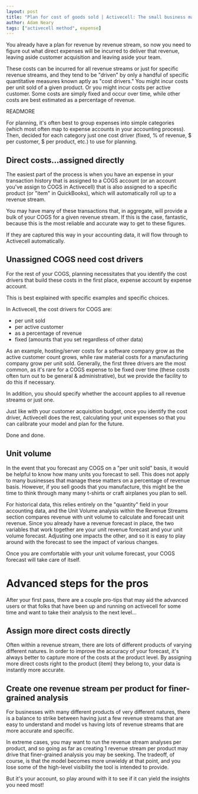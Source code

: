 ```yaml
---
layout: post
title: "Plan for cost of goods sold | Activecell: The small business management platform"
author: Adam Neary
tags: ["activecell method", expense]
---
```


You already have a plan for revenue by revenue stream, so now you need to figure out what direct expenses will be incurred to deliver that revenue, leaving aside customer acquisition and leaving aside your team.

These costs can be incurred for all revenue streams or just for specific revenue streams, and they tend to be "driven" by only a handful of specific quantitative measures known aptly as "cost drivers." You might incur costs per unit sold of a given product. Or you might incur costs per active customer. Some costs are simply fixed and occur over time, while other costs are best estimated as a percentage of revenue.

READMORE

For planning, it's often best to group expenses into simple categories (which most often map to expense accounts in your accounting process). Then, decided for each category just one cost driver (fixed, % of revenue, $ per customer, $ per product, etc.) to use for planning.

## Direct costs...assigned directly

The easiest part of the process is when you have an expense in your transaction history that is assigned to a COGS account (or an account you've assign to COGS in Activecell) that is also assigned to a specific product (or "item" in QuickBooks), which will automatically roll up to a revenue stream.

You may have many of these transactions that, in aggregate, will provide a bulk of your COGS for a given revenue stream. If this is the case, fantastic, because this is the most reliable and accurate way to get to these figures.

If they are captured this way in your accounting data, it will flow through to Activecell automatically.

## Unassigned COGS need cost drivers

For the rest of your COGS, planning necessitates that you identify the cost drivers that build these costs in the first place, expense account by expense account.

This is best explained with specific examples and specific choices. 

In Activecell, the cost drivers for COGS are:

* per unit sold
* per active customer
* as a percentage of revenue
* fixed (amounts that you set regardless of other data)

As an example, hosting/server costs for a software company grow as the active customer count grows, while raw material costs for a manufacturing company grow per unit sold. Generally, the first three drivers are the most common, as it's rare for a COGS expense to be fixed over time (these costs often turn out to be general & administrative), but we provide the facility to do this if necessary.

In addition, you should specify whether the account applies to all revenue streams or just one.

Just like with your customer acquisition budget, once you identify the cost driver, Activecell does the rest, calculating your unit expenses so that you can calibrate your model and plan for the future.

Done and done.

## Unit volume

In the event that you forecast any COGS on a "per unit sold" basis, it would be helpful to know how many units you forecast to sell. This does not apply to many businesses that manage these matters on a percentage of revenue basis. However, if you sell goods that you manufacture, this might be the time to think through many many t-shirts or craft airplanes you plan to sell.

For historical data, this relies entirely on the "quantity" field in your accounting data, and the Unit Volume analysis within the Revenue Streams section compares revenue with unit volume to calculate and forecast unit revenue. Since you already have a revenue forecast in place, the two variables that work together are your unit revenue forecast and your unit volume forecast. Adjusting one impacts the other, and so it is easy to play around with the forecast to see the impact of various changes.

Once you are comfortable with your unit volume forecast, your COGS forecast will take care of itself.

# Advanced steps for the pros

After your first pass, there are a couple pro-tips that may aid the advanced users or that folks that have been up and running on activecell for some time and want to take their analysis to the next level...

## Assign more direct costs directly

Often within a revenue stream, there are lots of different products of varying different natures. In order to improve the accuracy of your forecast, it's always better to capture more of the costs at the product level. By assigning more direct costs right to the product (item) they belong to, your data is instantly more accurate.

## Create one revenue stream per product for finer-grained analysis

For businesses with many different products of very different natures, there is a balance to strike between having just a few revenue streams that are easy to understand and model vs having lots of revenue streams that are more accurate and specific.

In extreme cases, you may want to run the revenue stream analyses per product, and so going as far as creating 1 revenue stream per product may drive that finer-grained analysis you may be seeking. The tradeoff, of course, is that the model becomes more unwieldy at that point, and you lose some of the high-level visibility the tool is intended to provide.

But it's your account, so play around with it to see if it can yield the insights you need most! 